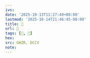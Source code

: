 ```yaml
---
ivs:
date: '2025-10-13T11:27:49+08:00'
lastmod: '2025-10-14T21:46:45-08:00'
title: 󰙾
url: 󰙾
tags: [𡰖, 𡰖]
hex: 
src: GHZR, DCCV
note:
---
```

